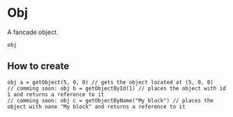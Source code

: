 # Obj

A fancade object.

```
obj
```

## How to create

``` fcs
obj a = getObject(5, 0, 0) // gets the object located at (5, 0, 0)
// comming soon: obj b = getObjectById(1) // places the object with id 1 and returns a reference to it
// comming soon: obj c = getObjectByName("My block") // places the object with nane "My block" and returns a reference to it
```

